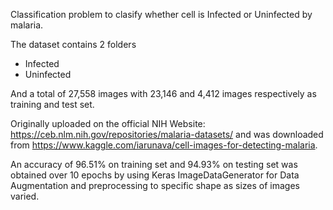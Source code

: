 Classification problem to clasify whether cell is Infected or Uninfected by malaria. 

The dataset contains 2 folders 
- Infected 
- Uninfected

And a total of 27,558 images with 23,146 and 4,412 images respectively as training and test set.

Originally uploaded on the official NIH Website: https://ceb.nlm.nih.gov/repositories/malaria-datasets/ and was downloaded from https://www.kaggle.com/iarunava/cell-images-for-detecting-malaria.

An accuracy of 96.51% on training set and 94.93% on testing set was obtained over 10 epochs by using Keras ImageDataGenerator for Data Augmentation and preprocessing to specific shape as sizes of images varied.
